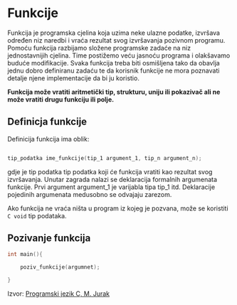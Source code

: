 # Funkcije

Funkcija je programska cjelina koja uzima neke ulazne podatke, izvršava
određen niz naredbi i vraća rezultat svog izvršavanja pozivnom programu.
Pomoću funkcija razbijamo složene programske zadaće na niz jednostavnijih cjelina. Time postižemo veću jasnoću programa i olakšavamo buduće
modifikacije. Svaka funkcija treba biti osmišljena tako da obavlja jednu dobro
definiranu zadaću te da korisnik funkcije ne mora poznavati detalje njene implementacije da bi ju koristio.

**Funkcija može vratiti aritmetički tip, strukturu, uniju ili pokazivač ali
ne može vratiti drugu funkciju ili polje.**

## Definicja funkcije

Definicija funkcija ima oblik:

```C

tip_podatka ime_funkcije(tip_1 argument_1, tip_n argument_n);

```

gdje je tip podatka tip podatka koji će funkcija vratiti kao rezultat svog izvršavanja.
Unutar zagrada nalazi se deklaracija formalnih argumenata funkcije.
Prvi argument argument_1 je varijabla tipa tip_1 itd. Deklaracije pojedinih argumenata medusobno se odvajaju zarezom.

Ako funkcija ne vraća ništa u program iz kojeg je pozvana, može se koristiti ```C void``` tip podataka.

## Pozivanje funkcija

```C
int main(){

    poziv_funkcije(argumnet);

}
```

Izvor: [Programski jezik C, M. Jurak](https://web.math.pmf.unizg.hr/~singer/Prog_Add/c.pdf)